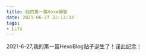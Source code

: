 ```yaml
---
title: 我的第一篇Hexo博客
date: 2021-06-27 22:13:33
tags: 
- Life
---
```


2021-6-27,我的第一篇HexoBlog贴子诞生了！谨此纪念！

<!--more-->